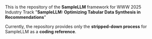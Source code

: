 This is the repository of the **SampleLLM** framework for WWW 2025 Industry Track "**SampleLLM: Optimizing Tabular Data Synthesis in Recommendations**"

Currently, the repository provides only the **stripped-down process** for SampleLLM as a **coding reference**. 

